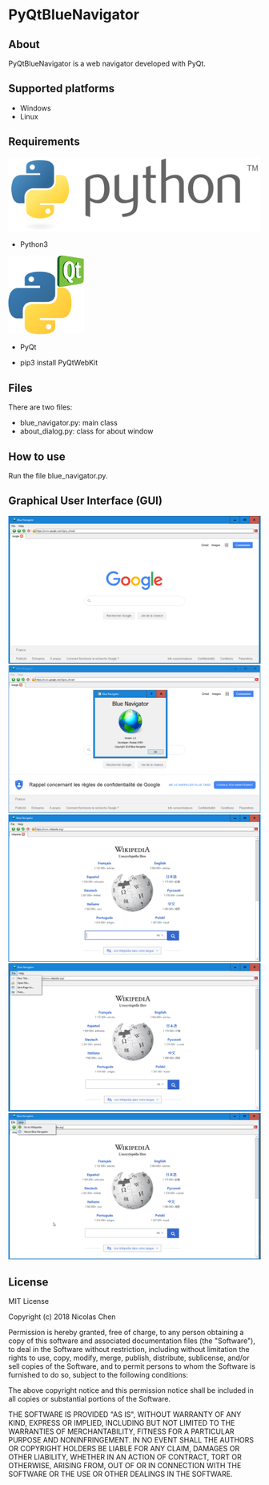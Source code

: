 # PyQtBlueNavigator

## About
PyQtBlueNavigator is a web navigator developed with PyQt.

## Supported platforms
- Windows
- Linux

## Requirements
![PyQtBlueNavigator image](https://github.com/nicolaschen1/PyQtBlueNavigator/blob/master/images/python_logo.png)
- Python3

<img src="https://github.com/nicolaschen1/PyQtBlueNavigator/blob/master/images/pyqt.png" alt="alt text" width="30%" height="50%">

- PyQt

- pip3 install PyQtWebKit

## Files
There are two files:
- blue_navigator.py: main class
- about_dialog.py: class for about window

## How to use
Run the file blue_navigator.py.

## Graphical User Interface (GUI)

![PyQtBlueNavigator image](https://github.com/nicolaschen1/PyQtBlueNavigator/blob/master/images/a1.PNG)
![PyQtBlueNavigator image](https://github.com/nicolaschen1/PyQtBlueNavigator/blob/master/images/a2.PNG)
![PyQtBlueNavigator image](https://github.com/nicolaschen1/PyQtBlueNavigator/blob/master/images/a3.PNG)
![PyQtBlueNavigator image](https://github.com/nicolaschen1/PyQtBlueNavigator/blob/master/images/a4.PNG)
![PyQtBlueNavigator image](https://github.com/nicolaschen1/PyQtBlueNavigator/blob/master/images/a5.PNG)

## License
MIT License

Copyright (c) 2018 Nicolas Chen

Permission is hereby granted, free of charge, to any person obtaining a copy
of this software and associated documentation files (the "Software"), to deal
in the Software without restriction, including without limitation the rights
to use, copy, modify, merge, publish, distribute, sublicense, and/or sell
copies of the Software, and to permit persons to whom the Software is
furnished to do so, subject to the following conditions:

The above copyright notice and this permission notice shall be included in all
copies or substantial portions of the Software.

THE SOFTWARE IS PROVIDED "AS IS", WITHOUT WARRANTY OF ANY KIND, EXPRESS OR
IMPLIED, INCLUDING BUT NOT LIMITED TO THE WARRANTIES OF MERCHANTABILITY,
FITNESS FOR A PARTICULAR PURPOSE AND NONINFRINGEMENT. IN NO EVENT SHALL THE
AUTHORS OR COPYRIGHT HOLDERS BE LIABLE FOR ANY CLAIM, DAMAGES OR OTHER
LIABILITY, WHETHER IN AN ACTION OF CONTRACT, TORT OR OTHERWISE, ARISING FROM,
OUT OF OR IN CONNECTION WITH THE SOFTWARE OR THE USE OR OTHER DEALINGS IN THE
SOFTWARE.
